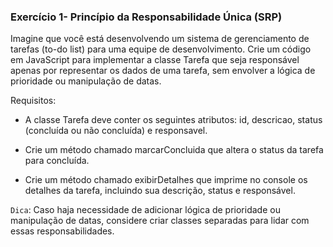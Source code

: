 ### Exercício 1- Princípio da Responsabilidade Única (SRP)

Imagine que você está desenvolvendo um sistema de gerenciamento de tarefas (to-do list) para uma equipe de desenvolvimento. Crie um código em JavaScript para implementar a classe Tarefa que seja responsável apenas por representar os dados de uma tarefa, sem envolver a lógica de prioridade ou manipulação de datas.

Requisitos:

* A classe Tarefa deve conter os seguintes atributos: id, descricao, status (concluída ou não concluída) e responsavel.

* Crie um método chamado marcarConcluida que altera o status da tarefa para concluída.

* Crie um método chamado exibirDetalhes que imprime no console os detalhes da tarefa, incluindo sua descrição, status e responsável.

`Dica`: Caso haja necessidade de adicionar lógica de prioridade ou manipulação de datas, considere criar classes separadas para lidar com essas responsabilidades.